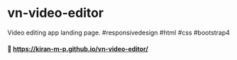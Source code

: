 # vn-video-editor
Video editing app landing page.  #responsivedesign #html #css #bootstrap4

#### 🔗 https://kiran-m-p.github.io/vn-video-editor/
